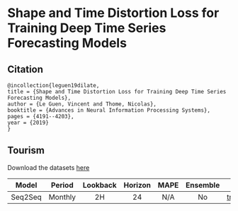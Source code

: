 # Shape and Time Distortion Loss for Training Deep Time Series Forecasting Models

## Citation

```
@incollection{leguen19dilate,
title = {Shape and Time Distortion Loss for Training Deep Time Series Forecasting Models},
author = {Le Guen, Vincent and Thome, Nicolas},
booktitle = {Advances in Neural Information Processing Systems},
pages = {4191--4203},
year = {2019}
}
```

## Tourism

Download the datasets [here](https://robjhyndman.com/data/27-3-Athanasopoulos1.zip)

| Model | Period | Lookback | Horizon | MAPE | Ensemble | Script |
|:---:|:---:|:---:|:---:|:---:|:---:|:---:|
| Seq2Seq | Monthly | 2H | 24 | N/A | No | [train](https://github.com/TakuyaShintate/tsts/tree/main/benchmark/nbeats/train_tourism_monthly.py)/[test](https://github.com/TakuyaShintate/tsts/tree/main/benchmark/nbeats/test_tourism_monthly.py) |


